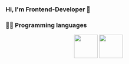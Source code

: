 ### Hi, I'm Frontend-Developer 👋
### :technologist: Programming languages <br>
<p align="center" margin="20px">
<img src="https://www.serendipity.ovh/assets/img/icons/js.png" height="64" width="64" />
 <img src="https://designshack.net/wp-content/uploads/html5-368x246.png" height="64" width="64"/>
</p>
